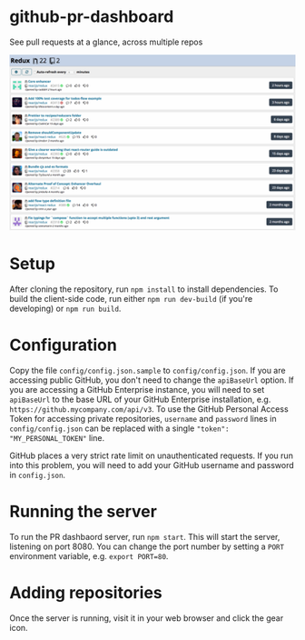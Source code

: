 # github-pr-dashboard

See pull requests at a glance, across multiple repos

![](img/screenshot.png)

# Setup
After cloning the repository, run `npm install` to install dependencies.
To build the client-side code, run either `npm run dev-build` (if you're developing)
or `npm run build`.

# Configuration

Copy the file `config/config.json.sample` to `config/config.json`. If you are accessing public GitHub, you don't need to change the `apiBaseUrl` option. If you are accessing a GitHub Enterprise instance, you will need to set `apiBaseUrl` to the base URL of your GitHub Enterprise installation, e.g. `https://github.mycompany.com/api/v3`.  To use the GitHub Personal Access Token for accessing private repositories, `username` and `password` lines in `config/config.json` can be replaced with a single `"token": "MY_PERSONAL_TOKEN"` line. 

GitHub places a very strict rate limit on unauthenticated requests. If you run into this problem, you will need to add your GitHub username and password in `config.json`.

# Running the server
To run the PR dashbaord server, run `npm start`. This will start the server, listening on port 8080. You can change the port number by setting a `PORT` environment variable, e.g. `export PORT=80`.

# Adding repositories
Once the server is running, visit it in your web browser and click the gear icon.

